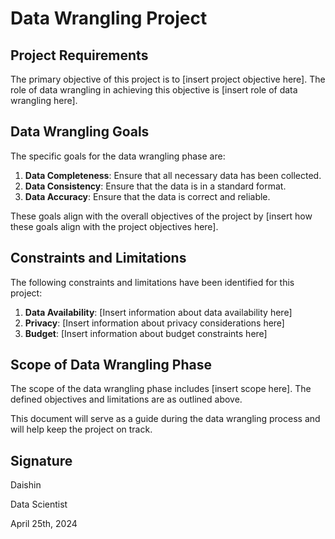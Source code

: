 # Data Wrangling Project

## Project Requirements

The primary objective of this project is to [insert project objective here]. The role of data wrangling in achieving this objective is [insert role of data wrangling here].

## Data Wrangling Goals

The specific goals for the data wrangling phase are:

1. **Data Completeness**: Ensure that all necessary data has been collected.
2. **Data Consistency**: Ensure that the data is in a standard format.
3. **Data Accuracy**: Ensure that the data is correct and reliable.

These goals align with the overall objectives of the project by [insert how these goals align with the project objectives here].

## Constraints and Limitations

The following constraints and limitations have been identified for this project:

1. **Data Availability**: [Insert information about data availability here]
2. **Privacy**: [Insert information about privacy considerations here]
3. **Budget**: [Insert information about budget constraints here]

## Scope of Data Wrangling Phase

The scope of the data wrangling phase includes [insert scope here]. The defined objectives and limitations are as outlined above.

This document will serve as a guide during the data wrangling process and will help keep the project on track.

## Signature

Daishin

Data Scientist

April 25th, 2024
